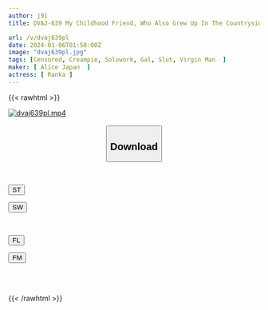 ```yaml
---
author: j91
title: DVAJ-639 My Childhood Friend, Who Also Grew Up In The Countryside, Has Completely Become A Gal In Tokyo...Ranka During Summer Vacation Where She Was Attacked By A Slut Who Lives In The City And Had Sex With Her Over And Over Again.

url: /v/dvaj639pl
date: 2024-01-06T01:50:00Z
image: "dvaj639pl.jpg"
tags: [Censored, Creampie, Solowork, Gal, Slut, Virgin Man	]
maker: [ Alice Japan  ]
actress: [ Ranka ]
---
```



{{< rawhtml >}}

<div class="video" data-videoid="4mjDl7O7YziK4XV">
    <a href="javascript:;">
        <img src="/v/dvaj639pl/dvaj639pl.jpg" width="WIDTH" height="HEIGHT" alt="dvaj639pl.mp4" loading="lazy">
    </a>
</div>

<script type="text/javascript" src="https://j91.asia/asset/on-demand-st.js"></script>

<br>
  <link rel="stylesheet" href="https://j91.asia/asset/bs5.css">
  
  <center>
  <button class="btn btn-primary" type="button" data-bs-toggle="collapse" data-bs-target=".multi-collapse" aria-expanded="false" aria-controls="multiCollapseExample1 multiCollapseExample2"><h2>Download</h2></button></center>
</p>
<div class="row">
  <div class="col">
    <div class="collapse multi-collapse" id="multiCollapseExample1">
      <div class="card card-body">
	      	      <br>
<div class="buttons">  
<p><a href="https://streamtape.to/v/4mjDl7O7YziK4XV" target="_blank"><button class="btn-hover color-3"><i class="fa fa-download"></i> ST</button></a></p>
<p><a href="https://flaswish.com/clzq37h6u60f" target="_blank"><button class="btn-hover color-2"><i class="fa fa-download"></i> SW</button></a></p></div>
    </div>
  </div>
</div>
  <div class="col">
    <div class="collapse multi-collapse" id="multiCollapseExample2">
      <div class="card card-body">
	      <br>
<div class="buttons">
<p><a href="https://filelions.site/f/c93i928b9hyx" target="_blank"><button class="btn-hover color-9"><i class="fa fa-download"></i> FL</button></a></p>
<p><a href="https://filemoon.sx/d/ly9b03lemoz8" target="_blank"><button class="btn-hover color-8"><i class="fa fa-download"></i> FM</button></a></p></div>
<br><br>
      </div>
    </div>
  </div>
</div>

{{< /rawhtml >}}